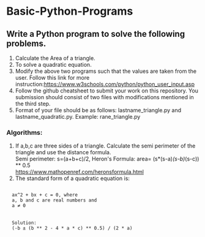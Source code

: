 # Basic-Python-Programs
## Write a Python program to solve the following problems.
1. Calculate the Area of a triangle. 
2. To solve a quadratic equation.
3. Modify the above two programs such that the values are taken from the user. Follow this link for more instruction:https://www.w3schools.com/python/python_user_input.asp
4. Follow the github cheatsheet to submit your work on this repository. You submission should consist of two files with modifications mentioned in the third step. 
5. Format of your file should be as follows: lastname_triangle.py and lastname_quadratic.py. Example: rane_triangle.py </br>

### Algorithms:
1. If a,b,c are three sides of a triangle. Calculate the semi perimeter of the triangle and use the distance formula. </br> Semi perimeter: s=(a+b+c)/2, Heron's Formula: area= (s*(s-a)*(s-b)*(s-c)) ** 0.5 </br> https://www.mathopenref.com/heronsformula.html
3. The standard form of a quadratic equation is: </br> 
<code>
  ax^2 + bx + c = 0, where
  a, b and c are real numbers and
  a ≠ 0
</code> </br>
<code>
  Solution:
  (-b ± (b ** 2 - 4 * a * c) ** 0.5) / (2 * a)
</code>
